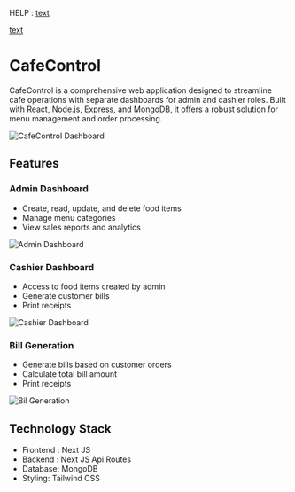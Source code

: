 HELP : [text](https://medium.com/@dmitrysikorsky/how-to-print-from-a-web-page-to-a-pos-printer-8d5b39fc975b)


[text](https://www.matteomattei.com/how-to-directly-print-from-web-browser/)


# CafeControl

CafeControl is a comprehensive web application designed to streamline cafe operations with separate dashboards for admin and cashier roles. Built with React, Node.js, Express, and MongoDB, it offers a robust solution for menu management and order processing.

![CafeControl Dashboard](https://path-to-your-image/dashboard-screenshot.png)

## Features

### Admin Dashboard
- Create, read, update, and delete food items
- Manage menu categories
- View sales reports and analytics

![Admin Dashboard](/frontend/src/assets/cafecontroladmin.jpg)

### Cashier Dashboard
- Access to food items created by admin
- Generate customer bills
- Print receipts

![Cashier Dashboard](/frontend/src/assets/cafecontrolcashier.jpg)


### Bill Generation
- Generate bills based on customer orders
- Calculate total bill amount
- Print receipts

![Bil Generation](/frontend/src/assets/billgeneration.jpg)


## Technology Stack

- Frontend : Next JS
- Backend : Next JS Api Routes
- Database: MongoDB
- Styling: Tailwind CSS



